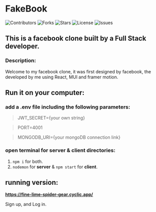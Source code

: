 # FakeBook

![Contributors](https://img.shields.io/github/contributors/EtanHey/FakeBook?style=plastic) ![Forks](https://img.shields.io/github/forks/EtanHey/FakeBook) ![Stars](https://img.shields.io/github/stars/EtanHey/FakeBook) ![License](https://img.shields.io/github/license/EtanHey/FakeBook) ![Issues](https://img.shields.io/github/issues/EtanHey/FakeBook)

## This is a facebook clone built by a Full Stack developer.

### Description:
Welcome to my facebook clone, it was first designed by facebook, the developed by me using React, MUI and framer motion.

## Run it on your computer:
### add a .env file including the following parameters:

> JWT_SECRET={your own string}

> PORT=4001

> MONGODB_URI={your mongoDB connection link}

### open terminal for server & client directories:

1. `npm i` for both.
2. `nodemon` for **server** & `npm start` for **client**.

## running version:

**https://fine-lime-spider-gear.cyclic.app/**

Sign up, and Log in.
